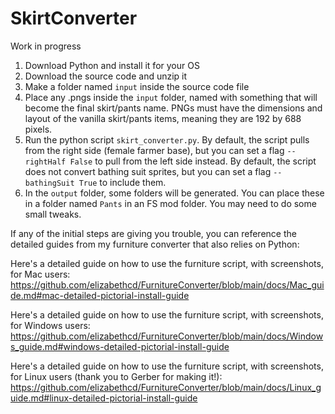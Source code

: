 # SkirtConverter

Work in progress

1. Download Python and install it for your OS
2. Download the source code and unzip it
3. Make a folder named `input` inside the source code file
4. Place any .pngs inside the `input` folder, named with something that will become the final skirt/pants name. PNGs must have the dimensions and layout of the vanilla skirt/pants items, meaning they are 192 by 688 pixels. 
5. Run the python script ``skirt_converter.py``. By default, the script pulls from the right side (female farmer base), but you can set a flag ``--rightHalf False`` to pull from the left side instead. By default, the script does not convert bathing suit sprites, but you can set a flag ``--bathingSuit True`` to include them. 
6. In the `output` folder, some folders will be generated. You can place these in a folder named `Pants` in an FS mod folder. You may need to do some small tweaks.

If any of the initial steps are giving you trouble, you can reference the detailed guides from my furniture converter that also relies on Python:

Here's a detailed guide on how to use the furniture script, with screenshots, for Mac users: https://github.com/elizabethcd/FurnitureConverter/blob/main/docs/Mac_guide.md#mac-detailed-pictorial-install-guide

Here's a detailed guide on how to use the furniture script, with screenshots, for Windows users:
https://github.com/elizabethcd/FurnitureConverter/blob/main/docs/Windows_guide.md#windows-detailed-pictorial-install-guide

Here's a detailed guide on how to use the furniture script, with screenshots, for Linux users (thank you to Gerber for making it!):
https://github.com/elizabethcd/FurnitureConverter/blob/main/docs/Linux_guide.md#linux-detailed-pictorial-install-guide
